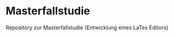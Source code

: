 Masterfallstudie
================

Repository zur Masterfallstudie (Entwicklung eines LaTex Editors)